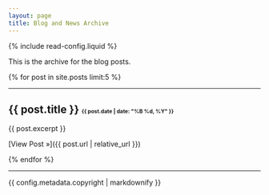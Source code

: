 ```yaml
---
layout: page
title: Blog and News Archive
---
```


{% include read-config.liquid %}

This is the archive for the blog posts.

{% for post in site.posts limit:5 %}

<hr/>

## {{ post.title }} <span style='font-size:0.5em;'>{{ post.date | date: "%B %d, %Y" }}</span>
  
{{ post.excerpt }}

[View Post &raquo;]({{ post.url | relative_url }})

{% endfor %}


<!-- --------------- -->
<!-- Edit the `metadata.copyright` value in the `_jekyllfaces/config.md` file to suit your needs. -->
<!-- --------------- -->

<hr/>
{{ config.metadata.copyright | markdownify }}
